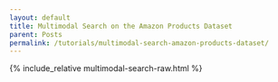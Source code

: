 ```yaml
---
layout: default
title: Multimodal Search on the Amazon Products Dataset
parent: Posts
permalink: /tutorials/multimodal-search-amazon-products-dataset/
---
```


<!-- 
jupyter nbconvert --to html --template basic amazon-products-multi-modal-search.ipynb --stdout > ../../docs/pages/tutorials/multimodal-search-raw.html 
-->

{% include_relative multimodal-search-raw.html %}
